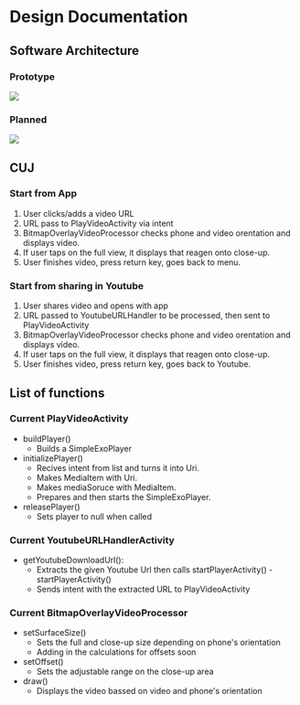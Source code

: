 # Design Documentation
## Software Architecture
### Prototype 

![](https://user-images.githubusercontent.com/22556115/97121986-a5cb1500-16df-11eb-9efb-335e0c0b0871.jpg)

### Planned

![](https://user-images.githubusercontent.com/22556115/97121985-a5327e80-16df-11eb-94ca-0e3eaab03b4a.jpg)

## CUJ
### Start from App
1. User clicks/adds a video URL
2. URL pass to PlayVideoActivity via intent
3. BitmapOverlayVideoProcessor checks phone and video orentation and displays video.
4. If user taps on the full view, it displays that reagen onto close-up.
5. User finishes video, press return key, goes back to menu.
### Start from sharing in Youtube
1. User shares video and opens with app
2. URL passed to YoutubeURLHandler to be processed, then sent to PlayVideoActivity
3. BitmapOverlayVideoProcessor checks phone and video orentation and displays video.
4. If user taps on the full view, it displays that reagen onto close-up.
5. User finishes video, press return key, goes back to Youtube.
## List of functions
### Current PlayVideoActivity
- buildPlayer()
  - Builds a SimpleExoPlayer
- initializePlayer()
  - Recives intent from list and turns it into Uri.
  - Makes MediaItem with Uri.
  - Makes mediaSoruce with MediaItem.
  - Prepares and then starts the SimpleExoPlayer.
- releasePlayer()
  - Sets player to null when called
### Current YoutubeURLHandlerActivity
- getYoutubeDownloadUrl(): 
  - Extracts the given Youtube Url then calls startPlayerActivity()
-startPlayerActivity()
  - Sends intent with the extracted URL to PlayVideoActivity
### Current BitmapOverlayVideoProcessor
- setSurfaceSize()
  - Sets the full and close-up size depending on phone's orientation
  - Adding in the calculations for offsets soon
- setOffset()
  - Sets the adjustable range on the close-up area
- draw()
  - Displays the video bassed on video and phone's orientation
